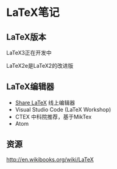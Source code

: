 # LaTeX笔记

## LaTeX版本

LaTeX3正在开发中

LaTeX2e是LaTeX2的改进版

## LaTeX编辑器

- [Share LaTeX](https://cn.sharelatex.com/) 线上编辑器
- Visual Studio Code (LaTeX Workshop)
- CTEX 中科院推荐，基于MikTex
- Atom

## 资源

<http://en.wikibooks.org/wiki/LaTeX>
